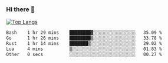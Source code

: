 ### Hi there 👋

<!--
**3Xpl0it3r/3Xpl0it3r** is a ✨ _special_ ✨ repository because its `README.md` (this file) appears on your GitHub profile.

Here are some ideas to get you started:

- 🔭 I’m currently working on ...
- 🌱 I’m currently learning ...
- 👯 I’m looking to collaborate on ...
- 🤔 I’m looking for help with ...
- 💬 Ask me about ...
- 📫 How to reach me: ...
- 😄 Pronouns: ...
- ⚡ Fun fact: ...
-->


[![Top Langs](https://github-readme-stats.vercel.app/api/top-langs/?username=3Xpl0it3r&layout=compact)](https://github.com/3Xpl0it3r/3Xpl0it3r)

<!--START_SECTION:waka-->

```txt
Bash    1 hr 29 mins    ████████▓░░░░░░░░░░░░░░░░   35.09 %
Go      1 hr 26 mins    ████████▒░░░░░░░░░░░░░░░░   33.78 %
Rust    1 hr 14 mins    ███████▒░░░░░░░░░░░░░░░░░   29.02 %
Lua     4 mins          ▒░░░░░░░░░░░░░░░░░░░░░░░░   01.83 %
Other   0 secs          ░░░░░░░░░░░░░░░░░░░░░░░░░   00.27 %
```

<!--END_SECTION:waka-->
